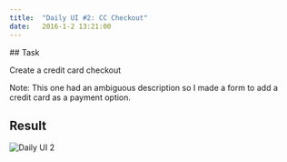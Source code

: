 ```yaml
---
title:  "Daily UI #2: CC Checkout"
date:   2016-1-2 13:21:00
---
```


##<i class="fa fa-pencil-square-o"></i> Task


Create a credit card checkout <i class="fa fa-credit-card"></i>

Note: This one had an ambiguous description so I made a form to
add a credit card as a payment option.

<div class="simple-gal-container">
<h2><i class="fa fa-picture-o"></i> Result</h2>
<img src="http://i.imgur.com/3qopOSd.png" alt="Daily UI 2">
</div>
